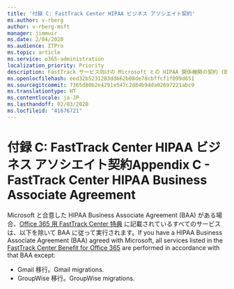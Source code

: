 ```yaml
---
title: '付録 C: FastTrack Center HIPAA ビジネス アソシエイト契約'
ms.author: v-rberg
author: v-rberg-msft
manager: jimmuir
ms.date: 2/04/2020
ms.audience: ITPro
ms.topic: article
ms.service: o365-administration
localization_priority: Priority
description: FastTrack サービス向けの Microsoft との HIPAA 関係機関の契約 (BAA) がある場合、FastTrack Center Benefit for Office 365 に表示されているすべてのサービスが、その BAA に含まれます。ただし、以下は除きます。
ms.openlocfilehash: eed32b5231283dd662b08de78cbffcf1f099d651
ms.sourcegitcommit: 7365d80b2e4291e547c2d84b94da02697221abc9
ms.translationtype: HT
ms.contentlocale: ja-JP
ms.lasthandoff: 02/03/2020
ms.locfileid: "41676721"
---
```

# <a name="appendix-c---fasttrack-center-hipaa-business-associate-agreement"></a><span data-ttu-id="3d6e0-103">付録 C: FastTrack Center HIPAA ビジネス アソシエイト契約</span><span class="sxs-lookup"><span data-stu-id="3d6e0-103">Appendix C - FastTrack Center HIPAA Business Associate Agreement</span></span>

<span data-ttu-id="3d6e0-104">Microsoft と合意した HIPAA Business Associate Agreement (BAA) がある場合、[Office 365 用 FastTrack Center 特典](O365-fasttrack-benefit-for-office-365.md) に記載されているすべてのサービスは、以下を除いて BAA に従って実行されます。</span><span class="sxs-lookup"><span data-stu-id="3d6e0-104">If you have a HIPAA Business Associate Agreement (BAA) agreed with Microsoft, all services listed in the [FastTrack Center Benefit for Office 365](O365-fasttrack-benefit-for-office-365.md) are performed in accordance with that BAA except:</span></span> 
  
- <span data-ttu-id="3d6e0-105">Gmail 移行。</span><span class="sxs-lookup"><span data-stu-id="3d6e0-105">Gmail migrations.</span></span>   
- <span data-ttu-id="3d6e0-106">GroupWise 移行。</span><span class="sxs-lookup"><span data-stu-id="3d6e0-106">GroupWise migrations.</span></span>
    

